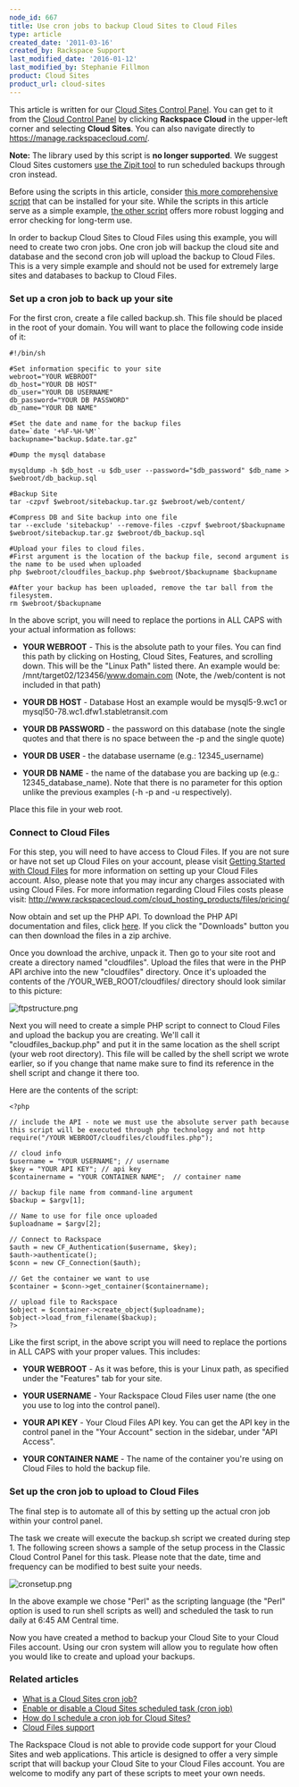 ```yaml
---
node_id: 667
title: Use cron jobs to backup Cloud Sites to Cloud Files
type: article
created_date: '2011-03-16'
created_by: Rackspace Support
last_modified_date: '2016-01-12'
last_modified_by: Stephanie Fillmon
product: Cloud Sites
product_url: cloud-sites
---
```


This article is written for our [Cloud Sites Control Panel](https://manage.rackspacecloud.com/). You can get to it from the [Cloud Control Panel](https://mycloud.rackspace.com) by clicking **Rackspace Cloud** in the upper-left corner and selecting **Cloud Sites**. You can also navigate directly to <https://manage.rackspacecloud.com/>.

**Note:** The library used by this script is **no longer supported**. We suggest Cloud Sites customers [use the Zipit tool](/how-to/scheduled-backup-cloud-sites-to-cloud-files)
to run scheduled backups through cron instead.

Before using the scripts in this article, consider [this more comprehensive script](/how-to/scheduled-backup-cloud-sites-to-cloud-files)
that can be installed for your site. While the scripts in this article
serve as a simple example, [the other script](/how-to/scheduled-backup-cloud-sites-to-cloud-files)
offers more robust logging and error checking for long-term use.

In order to backup Cloud Sites to Cloud Files using this example, you
will need to create two cron jobs. One cron job will backup the cloud
site and database and the second cron job will upload the backup to
Cloud Files. This is a very simple example and should not be used for
extremely large sites and databases to backup to Cloud Files.

### Set up a cron job to back up your site

For the first cron, create a file called backup.sh. This file should be
placed in the root of your domain. You will want to place the following
code inside of it:

    #!/bin/sh

    #Set information specific to your site
    webroot="YOUR WEBROOT"
    db_host="YOUR DB HOST"
    db_user="YOUR DB USERNAME"
    db_password="YOUR DB PASSWORD"
    db_name="YOUR DB NAME"

    #Set the date and name for the backup files
    date=`date '+%F-%H-%M'`
    backupname="backup.$date.tar.gz"

    #Dump the mysql database

    mysqldump -h $db_host -u $db_user --password="$db_password" $db_name > $webroot/db_backup.sql

    #Backup Site
    tar -czpvf $webroot/sitebackup.tar.gz $webroot/web/content/

    #Compress DB and Site backup into one file
    tar --exclude 'sitebackup' --remove-files -czpvf $webroot/$backupname $webroot/sitebackup.tar.gz $webroot/db_backup.sql

    #Upload your files to cloud files.
    #First argument is the location of the backup file, second argument is the name to be used when uploaded
    php $webroot/cloudfiles_backup.php $webroot/$backupname $backupname

    #After your backup has been uploaded, remove the tar ball from the filesystem.
    rm $webroot/$backupname

In the above script, you will need to replace the portions in ALL CAPS
with your actual information as follows:

-  **YOUR WEBROOT** - This is the absolute path to your files. You can find
this path by clicking on Hosting, Cloud Sites, Features, and scrolling
down. This will be the "Linux Path" listed there. An example would be:
/mnt/target02/123456/www.domain.com (Note, the /web/content is not
included in that path)

-  **YOUR DB HOST** - Database Host an example would be mysql5-9.wc1 or
mysql50-78.wc1.dfw1.stabletransit.com

-  **YOUR DB PASSWORD** - the password on this database (note the single
quotes and that there is no space between the -p and the single quote)

-  **YOUR DB USER** - the database username (e.g.: 12345_username)

-  **YOUR DB NAME** - the name of the database you are backing up (e.g.:
12345_database_name). Note that there is no parameter for this option
unlike the previous examples (-h -p and -u respectively).

Place this file in your web root.

### Connect to Cloud Files

For this step, you will need to have access to Cloud Files. If you are
not sure or have not set up Cloud Files on your account, please visit
[Getting Started with Cloud Files](/how-to/cloud-files)
for more information on setting up your Cloud Files account. Also,
please note that you may incur any charges associated with using Cloud
Files. For more information regarding Cloud Files costs please visit: <http://www.rackspacecloud.com/cloud_hosting_products/files/pricing/>

Now obtain and set up the PHP API. To download the PHP API documentation
and files, click [here](https://github.com/rackerlabs/php-cloudfiles).
If you click the "Downloads" button you can then download the files in a
zip archive.

Once you download the archive, unpack it. Then go to your site root and
create a directory named "cloudfiles". Upload the files that were in
the PHP API archive into the new "cloudfiles" directory. Once it's
uploaded the contents of the /YOUR_WEB_ROOT/cloudfiles/ directory
should look similar to this picture:

![ftpstructure.png](http://c0935082.cdn.cloudfiles.rackspacecloud.com/ftpstructure.png)

Next you will need to create a simple PHP script to connect to Cloud
Files and upload the backup you are creating. We'll call it
"cloudfiles_backup.php" and put it in the same location as the shell
script (your web root directory). This file will be called by the shell
script we wrote earlier, so if you change that name make sure to find
its reference in the shell script and change it there too.

Here are the contents of the script:

    <?php

    // include the API - note we must use the absolute server path because this script will be executed through php technology and not http
    require("/YOUR WEBROOT/cloudfiles/cloudfiles.php");

    // cloud info
    $username = "YOUR USERNAME"; // username
    $key = "YOUR API KEY"; // api key
    $containername = "YOUR CONTAINER NAME";  // container name

    // backup file name from command-line argument
    $backup = $argv[1];

    // Name to use for file once uploaded
    $uploadname = $argv[2];

    // Connect to Rackspace
    $auth = new CF_Authentication($username, $key);
    $auth->authenticate();
    $conn = new CF_Connection($auth);

    // Get the container we want to use
    $container = $conn->get_container($containername);

    // upload file to Rackspace
    $object = $container->create_object($uploadname);
    $object->load_from_filename($backup);
    ?>

Like the first script, in the above script you will need to replace the
portions in ALL CAPS with your proper values. This includes:

-  **YOUR WEBROOT** - As it was before, this is your Linux path, as
specified under the "Features" tab for your site.

-  **YOUR USERNAME** - Your Rackspace Cloud Files user name (the one you
use to log into the control panel).

-  **YOUR API KEY** - Your Cloud Files API key.  You can get the API key in
the control panel in the "Your Account" section in the sidebar, under
"API Access".

-  **YOUR CONTAINER NAME** - The name of the container you're using on
Cloud Files to hold the backup file.

### Set up the cron job to upload to Cloud Files

The final step is to automate all of this by setting up the actual cron
job within your control panel.

The task we create will execute the backup.sh script we created during
step 1. The following screen shows a sample of the setup process in the
Classic Cloud Control Panel for this task. Please note that the date,
time and frequency can be modified to best suite your needs.

![cronsetup.png](http://c0935082.cdn.cloudfiles.rackspacecloud.com/cronsetup.png)

In the above example we chose "Perl" as the scripting language (the
"Perl" option is used to run shell scripts as well) and scheduled the
task to run daily at 6:45 AM Central time.

Now you have created a method to backup your Cloud Site to your Cloud
Files account. Using our cron system will allow you to regulate how
often you would like to create and upload your backups.

### Related articles

-  [What is a Cloud Sites cron job?](/how-to/cloud-sites-faq)
-  [Enable or disable a Cloud Sites scheduled task (cron job)](/how-to/enable-or-disable-a-cloud-sites-scheduled-task-cron-job)
-  [How do I schedule a cron job for Cloud Sites?](/how-to/how-do-i-schedule-a-cron-job-for-cloud-sites)
-  [Cloud Files support](/how-to/cloud-files)

The Rackspace Cloud is not able to provide code support for your Cloud
Sites and web applications. This article is designed to offer a very
simple script that will backup your Cloud Site to your Cloud Files
account. You are welcome to modify any part of these scripts to meet
your own needs.
